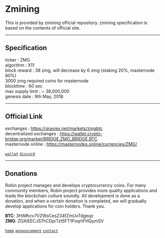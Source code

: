 # Zmining
  
This is provided by zmining official repository. zmining specification is based on the contents of official site.
  
***
## Specification  
  
ticker : ZMG  
algorithm	: X11  
block reward : 38 zmg, will decrease by 6 zmg (staking 20%, masternode 80%)  
3000 zmg required coins for masternode  
blocktime : 60 sec  
max supply limit : ~ 38,000,000  
genesis date	: 9th May, 2018  
  
***
## Official Link  
  
exchanges : https://graviex.net/markets/zmgbtc  
decentralized exchanges : https://wallet.crypto-bridge.org/market/BRIDGE.ZMG_BRIDGE.BTC  
masternode online : https://masternodes.online/currencies/ZMG/  
  
[`wallet`](https://github.com/robinadaptor/zmining-wallet)  [`discord`](https://discord.gg/pzNVVP)  

***
## Donations 
  
Robin project manages and develops cryptocurrency coins. For many community members, Robin project provides more quality applications and leads the blockchain culture soundly. All development is done as a donation, and when a certain donation is completed, we will gradually develop applications for coin holders. Thank you.  
  
**BTC**: 3HiMhcv7VZWsCesZ34fZmUxTdgeqz    
**ZMG**: ZGXiEECJS7hCDpiTzt5FT1PoqrtFHQymSV  
  
[`home`](https://github.com/robinadaptor)  [`announcement`](https://github.com/robinadaptor/announcement)  [`contact`](https://github.com/robinadaptor/POS-helper)